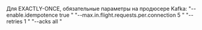 Для EXACTLY-ONCE, обязательные параметры на продюсере Kafka:
"--enable.idempotence true "
"--max.in.flight.requests.per.connection 5 "
"--retries 1 "
"--acks all "